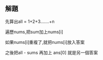 ## 解題
先算出all = 1+2+3.......+n

遍歷nums,把sum加上nums[i]

如果nums[i]重複了,就把nums[i]放入答案

之後把all - sums 再加上 ans[0] 就是另一個答案
